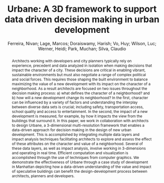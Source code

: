 ---
layout: technique
title: "Urbane: A 3D framework to support data driven decision making in urban development"
classifications:
    system_type: "True"
    technique: "False"
    design_study: "False"
    evaluation: "False"
    data: "False"
    analysis: "False"
    generation: "False"
    curation_and_transformation: "False"
    management: "False"
    modeling: "False"
    urban_analysis: "True"
    visualization: "True"
    sunlight_access: "False"
    wind_ventilation: "False"
    view_impact: "True"
    energy: "False"
    damage_and_disaster_management: "False"
    climate: "False"
    sound: "False"
    property_cadastre: "False"
    others: "False"
    lookup: "False"
    browse: "False"
    locate: "False"
    explore: "True"
    identify: "True"
    compare: "True"
    summarize: "False"
    distribution: "True"
    trends: "False"
    outliers: "True"
    extremes: "True"
    features: "True"
    target_discovery: "True"
    target_access: "True"
    spatial_relation: "True"
    buildings: "True"
    streets: "False"
    nature: "False"
    uniform_discretization: "False"
    structural_subdivision: "True"
    univariate: "False"
    multivariate: "True"
    volumetric: "False"
    temporal: "False"
    sensing: "False"
    statistical: "False"
    simulation_based: "True"
    learning_based: "False"
    surveyed: "False"
    site: "True"
    block: "True"
    multi_block: "True"
    city: "True"
    va_wo_model: "False"
    post_model: "False"
    model_integrated: "True"
    assisted_models: "False"
    overlay: "True"
    embedded: "False"
    linked: "True"
    temporal_jx: "False"
    spatial_jx: "False"
    filter: "True"
    aggregate: "True"
    embed: "False"
    glyphs: "False"
    bar_charts: "False"
    scatterplots: "False"
    matrix: "False"
    parallel_coordinates: "True"
    map_2d: "True"
    map_3d: "True"
    walking: "False"
    steering: "False"
    selection_based: "False"
    manipulation_based: "True"
    distortion: "False"
    ghosting: "False"
    culling: "False"
    birds_view: "True"
    multi_view: "False"
    assisted_steering: "False"
    other: "False"
    vr_cave: "False"
    ar: "False"
    desktop: "True"
    mobile: "False"
    case_study: "True"
    user_study: "False"
    statistical_evaluation: "False"
    expert_interviews: "True"
key: "6UFGTFEQ"
item_type: "conferencePaper"
publication_year: "2015"
author: "Ferreira, Nivan; Lage, Marcos; Doraiswamy, Harish; Vo, Huy; Wilson, Luc; Werner, Heidi; Park, Muchan; Silva, Claudio"
publication_title: "2015 IEEE Conference on Visual Analytics Science and Technology (VAST)"
isbn: "978-1-4673-9783-4"
issn: "nan"
doi: "10.1109/VAST.2015.7347636"
url_paper: "http://ieeexplore.ieee.org/document/7347636/"
abstract_note: "nan"
date_added: "2023-01-29 23:57:59"
date_modified: "2023-01-29 23:57:59"
access_date: "2023-01-29 23:57:59"
pages: "97-104"
num_pages: "nan"
issue: "nan"
volume: "nan"
number_of_volumes: "nan"
journal_abbreviation: "nan"
short_title: "Urbane"
series: "nan"
series_number: "nan"
series_text: "nan"
series_title: "nan"
publisher: "IEEE"
place: "Chicago, IL, USA"
language: "nan"
rights: "nan"
type: "nan"
archive: "nan"
archive_location: "nan"
library_catalog: "DOI.org (Crossref)"
call_number: "nan"
extra: "nan"
notes: "nan"
link_attachments: "nan"
manual_tags: "nan"
automatic_tags: "nan"
editor: "nan"
series_editor: "nan"
translator: "nan"
contributor: "nan"
attorney_agent: "nan"
book_author: "nan"
cast_member: "nan"
commenter: "nan"
composer: "nan"
cosponsor: "nan"
counsel: "nan"
interviewer: "nan"
producer: "nan"
recipient: "nan"
reviewed_author: "nan"
scriptwriter: "nan"
words_by: "nan"
guest: "nan"
number: "nan"
edition: "nan"
running_time: "nan"
scale: "nan"
medium: "nan"
artwork_size: "nan"
filing_date: "nan"
application_number: "nan"
assignee: "nan"
issuing_authority: "nan"
country: "nan"
meeting_name: "nan"
conference_name: "2015 IEEE Conference on Visual Analytics Science and Technology (VAST)"
court: "nan"
references: "nan"
reporter: "nan"
legal_status: "nan"
priority_numbers: "nan"
programming_language: "nan"
version: "nan"
system: "nan"
code: "nan"
code_number: "nan"
section: "nan"
session: "nan"
committee: "nan"
history: "nan"
legislative_body: "nan"
abstract: "Architects working with developers and city planners typically rely on experience, precedent and data analyzed in isolation when making decisions that impact the character of a city. These decisions are critical in enabling vibrant, sustainable environments but must also negotiate a range of complex political and social forces. This requires those shaping the built environment to balance maximizing the value of a new development with its impact on the character of a neighborhood. As a result architects are focused on two issues throughout the decision making process: a) what defines the character of a neighborhood? and b) how will a new development change its neighborhood? In the first, character can be influenced by a variety of factors and understanding the interplay between diverse data sets is crucial; including safety, transportation access, school quality and access to entertainment. In the second, the impact of a new development is measured, for example, by how it impacts the view from the buildings that surround it. In this paper, we work in collaboration with architects to design Urbane, a 3-dimensional multi-resolution framework that enables a data-driven approach for decision making in the design of new urban development. This is accomplished by integrating multiple data layers and impact analysis techniques facilitating architects to explore and assess the effect of these attributes on the character and value of a neighborhood. Several of these data layers, as well as impact analysis, involve working in 3-dimensions and operating in real time. Efficient computation and visualization is accomplished through the use of techniques from computer graphics. We demonstrate the effectiveness of Urbane through a case study of development in Manhattan depicting how a data-driven understanding of the value and impact of speculative buildings can benefit the design-development process between architects, planners and developers."
---